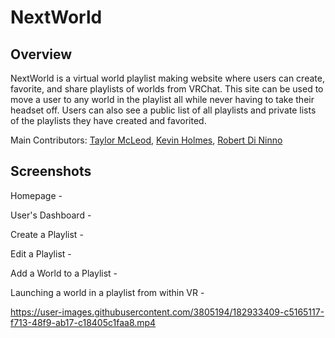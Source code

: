 # NextWorld

## Overview
NextWorld is a virtual world playlist making website where users can create, favorite, and share playlists of worlds from VRChat. This site can be used to move a user to any world in the playlist all while never having to take their headset off. Users can also see a public list of all playlists and private lists of the playlists they have created and favorited.

Main Contributors: [Taylor McLeod](https://github.com/lorleod), [Kevin Holmes](https://github.com/sendd-k), [Robert Di Ninno](https://github.com/rdininno)

## Screenshots

Homepage - 


User's Dashboard -

Create a Playlist -

Edit a Playlist -

Add a World to a Playlist -

Launching a world in a playlist from within VR -
<!-- ![Launching a world in a playlist from within VR](https://myoctocat.com/assets/images/base-octocat.svg) -->



https://user-images.githubusercontent.com/3805194/182933409-c5165117-f713-48f9-ab17-c18405c1faa8.mp4

